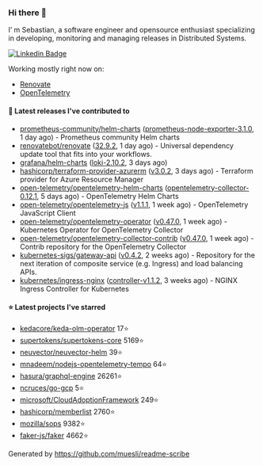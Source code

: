 ### Hi there 👋

I’ m Sebastian, a software engineer and opensource enthusiast specializing in developing, monitoring and managing releases in Distributed Systems.

[![Linkedin Badge](https://img.shields.io/badge/-LinkedIn-blue?style=flat&logo=Linkedin&logoColor=white&link=https://www.linkedin.com/in/sebastian-poxhofer/)](https://www.linkedin.com/in/sebastian-poxhofer/)

Working mostly right now on:
- [Renovate](https://github.com/renovatebot/renovate)
- [OpenTelemetry](https://github.com/open-telemetry)



#### 🚀 Latest releases I've contributed to

- [prometheus-community/helm-charts](https://github.com/prometheus-community/helm-charts) ([prometheus-node-exporter-3.1.0](https://github.com/prometheus-community/helm-charts/releases/tag/prometheus-node-exporter-3.1.0), 1 day ago) - Prometheus community Helm charts
- [renovatebot/renovate](https://github.com/renovatebot/renovate) ([32.9.2](https://github.com/renovatebot/renovate/releases/tag/32.9.2), 1 day ago) - Universal dependency update tool that fits into your workflows.
- [grafana/helm-charts](https://github.com/grafana/helm-charts) ([loki-2.10.2](https://github.com/grafana/helm-charts/releases/tag/loki-2.10.2), 3 days ago)
- [hashicorp/terraform-provider-azurerm](https://github.com/hashicorp/terraform-provider-azurerm) ([v3.0.2](https://github.com/hashicorp/terraform-provider-azurerm/releases/tag/v3.0.2), 3 days ago) - Terraform provider for Azure Resource Manager
- [open-telemetry/opentelemetry-helm-charts](https://github.com/open-telemetry/opentelemetry-helm-charts) ([opentelemetry-collector-0.12.1](https://github.com/open-telemetry/opentelemetry-helm-charts/releases/tag/opentelemetry-collector-0.12.1), 5 days ago) - OpenTelemetry Helm Charts
- [open-telemetry/opentelemetry-js](https://github.com/open-telemetry/opentelemetry-js) ([v1.1.1](https://github.com/open-telemetry/opentelemetry-js/releases/tag/v1.1.1), 1 week ago) - OpenTelemetry JavaScript Client
- [open-telemetry/opentelemetry-operator](https://github.com/open-telemetry/opentelemetry-operator) ([v0.47.0](https://github.com/open-telemetry/opentelemetry-operator/releases/tag/v0.47.0), 1 week ago) - Kubernetes Operator for OpenTelemetry Collector
- [open-telemetry/opentelemetry-collector-contrib](https://github.com/open-telemetry/opentelemetry-collector-contrib) ([v0.47.0](https://github.com/open-telemetry/opentelemetry-collector-contrib/releases/tag/v0.47.0), 1 week ago) - Contrib repository for the OpenTelemetry Collector
- [kubernetes-sigs/gateway-api](https://github.com/kubernetes-sigs/gateway-api) ([v0.4.2](https://github.com/kubernetes-sigs/gateway-api/releases/tag/v0.4.2), 2 weeks ago) - Repository for the next iteration of composite service (e.g. Ingress) and load balancing APIs.
- [kubernetes/ingress-nginx](https://github.com/kubernetes/ingress-nginx) ([controller-v1.1.2](https://github.com/kubernetes/ingress-nginx/releases/tag/controller-v1.1.2), 3 weeks ago) - NGINX Ingress Controller for Kubernetes

#### ⭐ Latest projects I've starred

- [kedacore/keda-olm-operator](https://github.com/kedacore/keda-olm-operator}) 17⭐
- [supertokens/supertokens-core](https://github.com/supertokens/supertokens-core}) 5169⭐
- [neuvector/neuvector-helm](https://github.com/neuvector/neuvector-helm}) 39⭐
- [mnadeem/nodejs-opentelemetry-tempo](https://github.com/mnadeem/nodejs-opentelemetry-tempo}) 64⭐
- [hasura/graphql-engine](https://github.com/hasura/graphql-engine}) 26261⭐
- [ncruces/go-gcp](https://github.com/ncruces/go-gcp}) 5⭐
- [microsoft/CloudAdoptionFramework](https://github.com/microsoft/CloudAdoptionFramework}) 249⭐
- [hashicorp/memberlist](https://github.com/hashicorp/memberlist}) 2760⭐
- [mozilla/sops](https://github.com/mozilla/sops}) 9382⭐
- [faker-js/faker](https://github.com/faker-js/faker}) 4662⭐



Generated by https://github.com/muesli/readme-scribe
